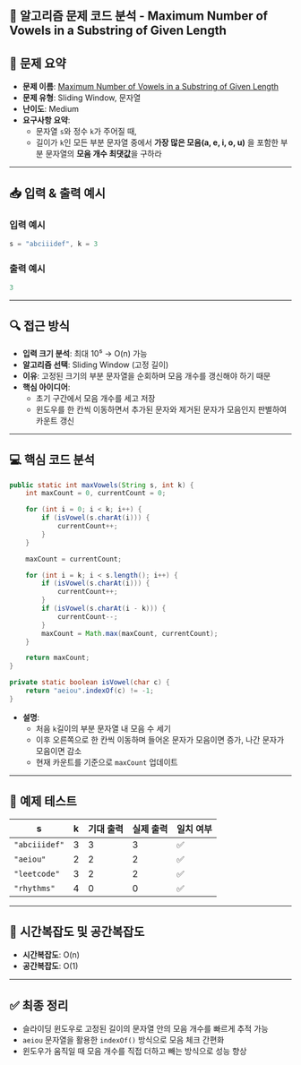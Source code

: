 ## 🧠 알고리즘 문제 코드 분석 - Maximum Number of Vowels in a Substring of Given Length

## 📌 문제 요약
- **문제 이름**: [Maximum Number of Vowels in a Substring of Given Length](https://leetcode.com/problems/maximum-number-of-vowels-in-a-substring-of-given-length/description/)
- **문제 유형**: Sliding Window, 문자열
- **난이도**: Medium
- **요구사항 요약**:
  - 문자열 `s`와 정수 `k`가 주어질 때,
  - 길이가 `k`인 모든 부분 문자열 중에서 **가장 많은 모음(a, e, i, o, u)** 을 포함한 부분 문자열의 **모음 개수 최댓값**을 구하라

---

## 📥 입력 & 출력 예시

### 입력 예시
```java
s = "abciiidef", k = 3
```

### 출력 예시
```java
3
```

---

## 🔍 접근 방식

- **입력 크기 분석**: 최대 10⁵ → O(n) 가능
- **알고리즘 선택**: Sliding Window (고정 길이)
- **이유**: 고정된 크기의 부분 문자열을 순회하며 모음 개수를 갱신해야 하기 때문
- **핵심 아이디어**:
  - 초기 구간에서 모음 개수를 세고 저장
  - 윈도우를 한 칸씩 이동하면서 추가된 문자와 제거된 문자가 모음인지 판별하여 카운트 갱신

---

## 💻 핵심 코드 분석

```java
public static int maxVowels(String s, int k) {
    int maxCount = 0, currentCount = 0;

    for (int i = 0; i < k; i++) {
        if (isVowel(s.charAt(i))) {
            currentCount++;
        }
    }

    maxCount = currentCount;

    for (int i = k; i < s.length(); i++) {
        if (isVowel(s.charAt(i))) {
            currentCount++;
        }
        if (isVowel(s.charAt(i - k))) {
            currentCount--;
        }
        maxCount = Math.max(maxCount, currentCount);
    }

    return maxCount;
}

private static boolean isVowel(char c) {
    return "aeiou".indexOf(c) != -1;
}
```

- **설명**:
  - 처음 `k`길이의 부분 문자열 내 모음 수 세기
  - 이후 오른쪽으로 한 칸씩 이동하며 들어온 문자가 모음이면 증가, 나간 문자가 모음이면 감소
  - 현재 카운트를 기준으로 `maxCount` 업데이트

---

## 🧪 예제 테스트

| s | k | 기대 출력 | 실제 출력 | 일치 여부 |
|---|---|------------|------------|------------|
| `"abciiidef"` | 3 | 3 | 3 | ✅ |
| `"aeiou"` | 2 | 2 | 2 | ✅ |
| `"leetcode"` | 3 | 2 | 2 | ✅ |
| `"rhythms"` | 4 | 0 | 0 | ✅ |

---

## 📝 시간복잡도 및 공간복잡도

- **시간복잡도**: O(n)
- **공간복잡도**: O(1)

---

## ✅ 최종 정리

- 슬라이딩 윈도우로 고정된 길이의 문자열 안의 모음 개수를 빠르게 추적 가능
- `aeiou` 문자열을 활용한 `indexOf()` 방식으로 모음 체크 간편화
- 윈도우가 움직일 때 모음 개수를 직접 더하고 빼는 방식으로 성능 향상